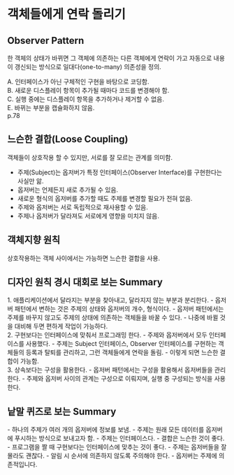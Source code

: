 <h1>객체들에게 연락 돌리기</h1>

<h2>Observer Pattern</h2>
한 객체의 상태가 바뀌면 그 객체에 의존하는 다른 객체에게 연락이 가고 자동으로 내용이 갱신되는 방식으로 일대다(one-to-many) 의존성을 정의.

A. 인터페이스가 아닌 구체적인 구현을 바탕으로 코딩함. <br>
B. 새로운 디스플레이 항목이 추가될 때마다 코드를 변경해야 함. <br>
C. 실행 중에는 디스플레이 항목을 추가하거나 제거할 수 없음. <br>
E. 바뀌는 부분을 캡슐화하지 않음. <br>
p.78

<h2>느슨한 결합(Loose Coupling)</h2>
객체들이 상호작용 할 수 있지만, 서로를 잘 모르는 관계를 의미함.

- 주제(Subject)는 옵저버가 특정 인터페이스(Observer Interface)를 구현한다는 사실만 앎.
- 옵저버는 언제든지 새로 추가될 수 있음.
- 새로운 형식의 옵저버를 추가할 때도 주제를 변경할 필요가 전혀 없음.
- 주제와 옵저버는 서로 독립적으로 재사용할 수 있음.
- 주제나 옵저버가 달라져도 서로에게 영향을 미치지 않음.

<h2>객체지향 원칙</h2>
상호작용하는 객체 사이에서는 가능하면 느슨한 결합을 사용.

<h2>디자인 원칙 경시 대회로 보는 Summary</h2>
1. 애플리케이션에서 달라지는 부분을 찾아내고, 달라지지 않는 부분과 분리한다.
- 옵저버 패턴에서 변하는 것은 주제의 상태와 옵저버의 개수, 형식이다. 
- 옵저버 패턴에서는 주제를 바꾸지 않고도 주제의 상태에 의존하는 객체들을 바꿀 수 있다.
- 나중에 바뀔 것을 대비해 두면 편하게 작업이 가능하다.
<br>
2. 구현보다는 인터페이스에 맞춰서 프로그래밍 한다.
- 주제와 옵저버에서 모두 인터페이스를 사용했다. 
- 주제는 Subject 인터페이스, Observer 인터페이스를 구현하는 객체들의 등록과 탈퇴를 관리하고, 그런 객체들에게 연락을 돌림.
- 이렇게 되면 느슨한 결합이 가능함.
<br>
3. 상속보다는 구성을 활용한다.
- 옵저버 패턴에서는 구성을 활용해서 옵저버들을 관리한다.
- 주제와 옵저버 사이의 관계는 구성으로 이뤄지며, 실행 중 구성되는 방식을 사용한다.

<h2>낱말 퀴즈로 보는 Summary</h2>
- 하나의 주제가 여러 개의 옵저버에 정보를 보냄.
- 주제는 원래 모든 데이터를 옵저버에 푸시하는 방식으로 보내고자 함.
- 주제는 인터페이스다.
- 결합은 느슨한 것이 좋다.
- 프로그램을 짤 때 구현보다는 인터페이스에 맞추는 것이 좋다.
- 주제는 옵저버들을 잘 몰라도 괜찮다.
- 알림 시 순서에 의존하지 않도록 주의해야 한다.
- 옵저버는 주제에 의존적입니다.
